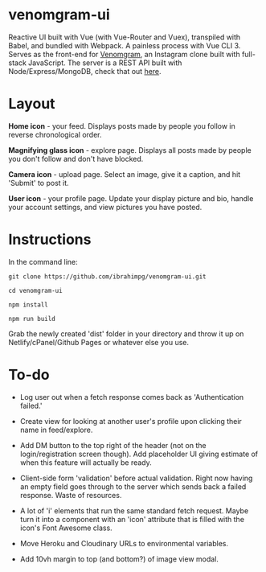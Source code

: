 # venomgram-ui
Reactive UI built with Vue (with Vue-Router and Vuex), transpiled with Babel, and bundled with Webpack. A painless process with Vue CLI 3. Serves as the front-end for [Venomgram](https://venomgram.netlify.com), an Instagram clone built with full-stack JavaScript. The server is a REST API built with Node/Express/MongoDB, check that out [here](https://github.com/ibrahimpg/venomgram-server).

# Layout

**Home icon** - your feed. Displays posts made by people you follow in reverse chronological order.

**Magnifying glass icon** - explore page. Displays all posts made by people you don't follow and don't have blocked.

**Camera icon** - upload page. Select an image, give it a caption, and hit 'Submit' to post it.

**User icon** - your profile page. Update your display picture and bio, handle your account settings, and view pictures you have posted.

# Instructions

In the command line:

`git clone https://github.com/ibrahimpg/venomgram-ui.git`

`cd venomgram-ui`

`npm install`

`npm run build`

Grab the newly created 'dist' folder in your directory and throw it up on Netlify/cPanel/Github Pages or whatever else you use.

# To-do

* Log user out when a fetch response comes back as 'Authentication failed.'

* Create view for looking at another user's profile upon clicking their name in feed/explore.

* Add DM button to the top right of the header (not on the login/registration screen though). Add placeholder UI giving estimate of when this feature will actually be ready.

* Client-side form 'validation' before actual validation. Right now having an empty field goes through to the server which sends back a failed response. Waste of resources.

* A lot of 'i' elements that run the same standard fetch request. Maybe turn it into a component with an 'icon' attribute that is filled with the icon's Font Awesome class.

* Move Heroku and Cloudinary URLs to environmental variables.

* Add 10vh margin to top (and bottom?) of image view modal.